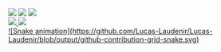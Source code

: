 <div>
<a href="https://www.instagram.com/lucasfilipim" target="_blank"><img loading="lazy" src="https://img.shields.io/badge/-Instagram-%23E4405F?style=for-the-badge&logo=instagram&logoColor=white" target="_blank"></a>
<a href = "lucaslaudenirfilipim@gmail.com"><img loading="lazy" src="https://img.shields.io/badge/Gmail-D14836?style=for-the-badge&logo=gmail&logoColor=white" target="_blank"></a>
<a href="www.linkedin.com/in/lucas-filipim-6976b1271" target="_blank"><img loading="lazy" src="https://img.shields.io/badge/-LinkedIn-%230077B5?style=for-the-badge&logo=linkedin&logoColor=white" target="_blank"></a>   
</div>
<div>
<a href="https://github.com/Lucas-Laudenir">
<img loading="lazy" height="180em" src="https://github-readme-stats.vercel.app/api/top-langs/?username=Lucas-Laudenir&layout=compact&langs_count=7&theme=dracula"/>
<img loading="lazy" height="180em" src="https://github-readme-stats.vercel.app/api?username=Lucas-Laudenir&show_icons=true&theme=dracula&include_all_commits=true"/>
</div>
![Snake animation](https://github.com/Lucas-Laudenir/Lucas-Laudenir/blob/output/github-contribution-grid-snake.svg)
